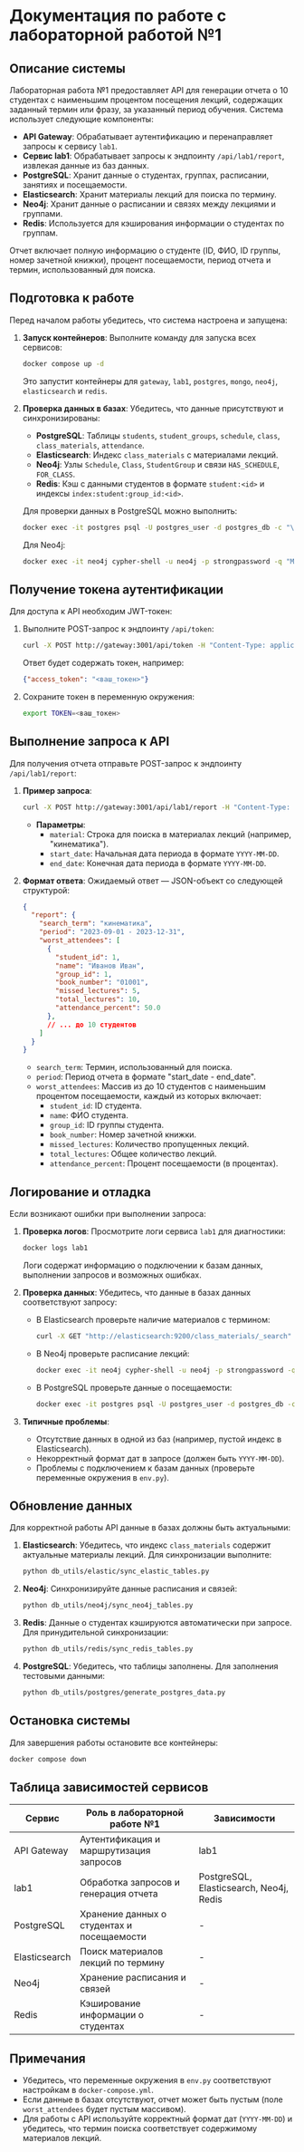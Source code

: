 # Документация по работе с лабораторной работой №1

## Описание системы

Лабораторная работа №1 предоставляет API для генерации отчета о 10 студентах с наименьшим процентом посещения лекций, содержащих заданный термин или фразу, за указанный период обучения. Система использует следующие компоненты:
- **API Gateway**: Обрабатывает аутентификацию и перенаправляет запросы к сервису `lab1`.
- **Сервис lab1**: Обрабатывает запросы к эндпоинту `/api/lab1/report`, извлекая данные из баз данных.
- **PostgreSQL**: Хранит данные о студентах, группах, расписании, занятиях и посещаемости.
- **Elasticsearch**: Хранит материалы лекций для поиска по термину.
- **Neo4j**: Хранит данные о расписании и связях между лекциями и группами.
- **Redis**: Используется для кэширования информации о студентах по группам.

Отчет включает полную информацию о студенте (ID, ФИО, ID группы, номер зачетной книжки), процент посещаемости, период отчета и термин, использованный для поиска.

## Подготовка к работе

Перед началом работы убедитесь, что система настроена и запущена:

1. **Запуск контейнеров**:
   Выполните команду для запуска всех сервисов:
   ```bash
   docker compose up -d
   ```
   Это запустит контейнеры для `gateway`, `lab1`, `postgres`, `mongo`, `neo4j`, `elasticsearch` и `redis`.

2. **Проверка данных в базах**:
   Убедитесь, что данные присутствуют и синхронизированы:
   - **PostgreSQL**: Таблицы `students`, `student_groups`, `schedule`, `class`, `class_materials`, `attendance`.
   - **Elasticsearch**: Индекс `class_materials` с материалами лекций.
   - **Neo4j**: Узлы `Schedule`, `Class`, `StudentGroup` и связи `HAS_SCHEDULE`, `FOR_CLASS`.
   - **Redis**: Кэш с данными студентов в формате `student:<id>` и индексы `index:student:group_id:<id>`.

   Для проверки данных в PostgreSQL можно выполнить:
   ```bash
   docker exec -it postgres psql -U postgres_user -d postgres_db -c "\dt"
   ```
   Для Neo4j:
   ```bash
   docker exec -it neo4j cypher-shell -u neo4j -p strongpassword -q "MATCH (n) RETURN n LIMIT 5;"
   ```

## Получение токена аутентификации

Для доступа к API необходим JWT-токен:

1. Выполните POST-запрос к эндпоинту `/api/token`:
   ```bash
   curl -X POST http://gateway:3001/api/token -H "Content-Type: application/json" -d '{"username":"vlad","password":"supersecret"}'
   ```
   Ответ будет содержать токен, например:
   ```json
   {"access_token": "<ваш_токен>"}
   ```

2. Сохраните токен в переменную окружения:
   ```bash
   export TOKEN=<ваш_токен>
   ```

## Выполнение запроса к API

Для получения отчета отправьте POST-запрос к эндпоинту `/api/lab1/report`:

1. **Пример запроса**:
   ```bash
   curl -X POST http://gateway:3001/api/lab1/report -H "Content-Type: application/json" -H "Authorization: Bearer $TOKEN" -d '{"material":"кинематика","start_date":"2023-09-01","end_date":"2023-12-31"}'
   ```
   - **Параметры**:
     - `material`: Строка для поиска в материалах лекций (например, "кинематика").
     - `start_date`: Начальная дата периода в формате `YYYY-MM-DD`.
     - `end_date`: Конечная дата периода в формате `YYYY-MM-DD`.

2. **Формат ответа**:
   Ожидаемый ответ — JSON-объект со следующей структурой:
   ```json
   {
     "report": {
       "search_term": "кинематика",
       "period": "2023-09-01 - 2023-12-31",
       "worst_attendees": [
         {
           "student_id": 1,
           "name": "Иванов Иван",
           "group_id": 1,
           "book_number": "01001",
           "missed_lectures": 5,
           "total_lectures": 10,
           "attendance_percent": 50.0
         },
         // ... до 10 студентов
       ]
     }
   }
   ```
   - `search_term`: Термин, использованный для поиска.
   - `period`: Период отчета в формате "start_date - end_date".
   - `worst_attendees`: Массив из до 10 студентов с наименьшим процентом посещаемости, каждый из которых включает:
     - `student_id`: ID студента.
     - `name`: ФИО студента.
     - `group_id`: ID группы студента.
     - `book_number`: Номер зачетной книжки.
     - `missed_lectures`: Количество пропущенных лекций.
     - `total_lectures`: Общее количество лекций.
     - `attendance_percent`: Процент посещаемости (в процентах).

## Логирование и отладка

Если возникают ошибки при выполнении запроса:

1. **Проверка логов**:
   Просмотрите логи сервиса `lab1` для диагностики:
   ```bash
   docker logs lab1
   ```
   Логи содержат информацию о подключении к базам данных, выполнении запросов и возможных ошибках.

2. **Проверка данных**:
   Убедитесь, что данные в базах данных соответствуют запросу:
   - В Elasticsearch проверьте наличие материалов с термином:
     ```bash
     curl -X GET "http://elasticsearch:9200/class_materials/_search" -H "Content-Type: application/json" -d '{"query": {"match": {"content": "кинематика"}}}'
     ```
   - В Neo4j проверьте расписание лекций:
     ```bash
     docker exec -it neo4j cypher-shell -u neo4j -p strongpassword -q "MATCH (g:StudentGroup)-[:HAS_SCHEDULE]->(sch:Schedule)-[:FOR_CLASS]->(c:Class) WHERE c.type = 'лекция' RETURN sch.postgres_id, c.postgres_id, sch.scheduled_date LIMIT 5;"
     ```
   - В PostgreSQL проверьте данные о посещаемости:
     ```bash
     docker exec -it postgres psql -U postgres_user -d postgres_db -c "SELECT * FROM attendance LIMIT 5;"
     ```

3. **Типичные проблемы**:
   - Отсутствие данных в одной из баз (например, пустой индекс в Elasticsearch).
   - Некорректный формат дат в запросе (должен быть `YYYY-MM-DD`).
   - Проблемы с подключением к базам данных (проверьте переменные окружения в `env.py`).

## Обновление данных

Для корректной работы API данные в базах должны быть актуальными:

1. **Elasticsearch**: Убедитесь, что индекс `class_materials` содержит актуальные материалы лекций. Для синхронизации выполните:
   ```bash
   python db_utils/elastic/sync_elastic_tables.py
   ```

2. **Neo4j**: Синхронизируйте данные расписания и связей:
   ```bash
   python db_utils/neo4j/sync_neo4j_tables.py
   ```

3. **Redis**: Данные о студентах кэшируются автоматически при запросе. Для принудительной синхронизации:
   ```bash
   python db_utils/redis/sync_redis_tables.py
   ```

4. **PostgreSQL**: Убедитесь, что таблицы заполнены. Для заполнения тестовыми данными:
   ```bash
   python db_utils/postgres/generate_postgres_data.py
   ```

## Остановка системы

Для завершения работы остановите все контейнеры:
```bash
docker compose down
```

## Таблица зависимостей сервисов

| Сервис         | Роль в лабораторной работе №1                     | Зависимости                     |
|----------------|--------------------------------------------------|---------------------------------|
| API Gateway    | Аутентификация и маршрутизация запросов          | lab1                            |
| lab1           | Обработка запросов и генерация отчета            | PostgreSQL, Elasticsearch, Neo4j, Redis |
| PostgreSQL     | Хранение данных о студентах и посещаемости       | -                               |
| Elasticsearch  | Поиск материалов лекций по термину               | -                               |
| Neo4j          | Хранение расписания и связей                    | -                               |
| Redis          | Кэширование информации о студентах              | -                               |

## Примечания

- Убедитесь, что переменные окружения в `env.py` соответствуют настройкам в `docker-compose.yml`.
- Если данные в базах отсутствуют, отчет может быть пустым (поле `worst_attendees` будет пустым массивом).
- Для работы с API используйте корректный формат дат (`YYYY-MM-DD`) и убедитесь, что термин поиска соответствует содержимому материалов лекций.
